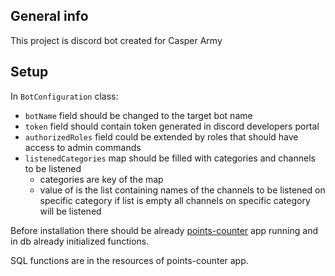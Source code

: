 ## General info
This project is discord bot created for Casper Army

## Setup
In `BotConfiguration` class:

* `botName` field should be changed to the target bot name
* `token` field should contain token generated in discord developers portal
* `authorizedRoles` field could be extended by roles that should have access to admin commands
* `listenedCategories` map should be filled with categories and channels to be listened
  * categories are key of the map
  * value of is the list containing names of the channels to be listened on specific category if list is empty all channels on specific category will be listened
  
Before installation there should be already [points-counter](https://github.com/adamlewandowski95/CasperArmy/tree/master) app running and in db already initialized functions.

SQL functions are in the resources of points-counter app.